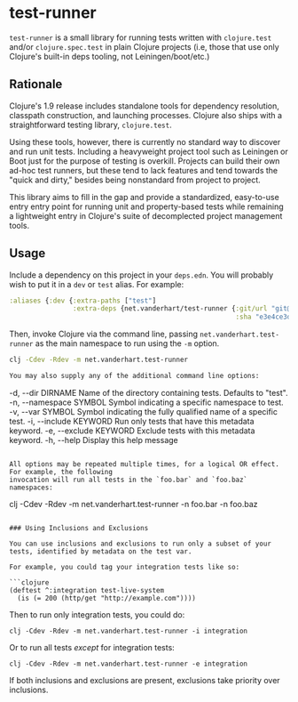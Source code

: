 # test-runner

`test-runner` is a small library for running tests written with
`clojure.test` and/or `clojure.spec.test` in plain Clojure projects
(i.e, those that use only Clojure's built-in deps tooling, not
Leiningen/boot/etc.)

## Rationale

Clojure's 1.9 release includes standalone tools for dependency
resolution, classpath construction, and launching processes. Clojure
also ships with a straightforward testing library, `clojure.test`.

Using these tools, however, there is currently no standard way to
discover and run unit tests. Including a heavyweight project tool such
as Leiningen or Boot just for the purpose of testing is
overkill. Projects can build their own ad-hoc test runners, but these
tend to lack features and tend towards the "quick and dirty," besides
being nonstandard from project to project.

This library aims to fill in the gap and provide a standardized,
easy-to-use entry entry point for running unit and property-based
tests while remaining a lightweight entry in Clojure's suite of
decomplected project management tools.

## Usage

Include a dependency on this project in your `deps.edn`. You will
probably wish to put it in a `dev` or `test` alias. For example:


```clojure
:aliases {:dev {:extra-paths ["test"]
                :extra-deps {net.vanderhart/test-runner {:git/url "git@github.com:levand/test-runner"
                                                         :sha "e3e4ce3d7e29349eeff44afd654bc2de6d5f3ae5"}}}}
```

Then, invoke Clojure via the command line, passing
`net.vanderhart.test-runner` as the main namespace to run using the
`-m` option.

```bash
clj -Cdev -Rdev -m net.vanderhart.test-runner

You may also supply any of the additional command line options:

```
  -d, --dir DIRNAME       Name of the directory containing tests. Defaults to "test".
  -n, --namespace SYMBOL  Symbol indicating a specific namespace to test.
  -v, --var SYMBOL        Symbol indicating the fully qualified name of a specific test.
  -i, --include KEYWORD   Run only tests that have this metadata keyword.
  -e, --exclude KEYWORD   Exclude tests with this metadata keyword.
  -h, --help              Display this help message
  ```

All options may be repeated multiple times, for a logical OR effect. For example, the following
invocation will run all tests in the `foo.bar` and `foo.baz` namespaces:

```
clj -Cdev -Rdev -m net.vanderhart.test-runner -n foo.bar -n foo.baz
```

### Using Inclusions and Exclusions

You can use inclusions and exclusions to run only a subset of your tests, identified by metadata on the test var.

For example, you could tag your integration tests like so:

```clojure
(deftest ^:integration test-live-system
  (is (= 200 (http/get "http://example.com"))))
```

Then to run only integration tests, you could do:

```
clj -Cdev -Rdev -m net.vanderhart.test-runner -i integration
```

Or to run all tests *except* for integration tests:

```
clj -Cdev -Rdev -m net.vanderhart.test-runner -e integration
```

If both inclusions and exclusions are present, exclusions take priority over inclusions.
